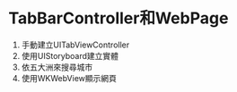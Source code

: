# TabBarController和WebPage
1. 手動建立UITabViewController
2. 使用UIStoryboard建立實體
3. 依五大洲來搜尋城市
4. 使用WKWebView顯示網頁
